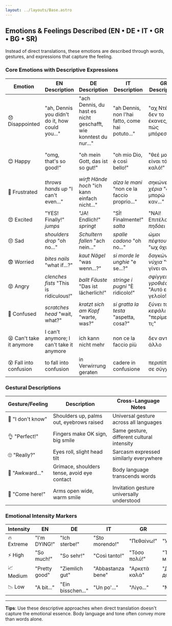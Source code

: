 ```yaml
---
layout: ../layouts/Base.astro
---
```

## Emotions & Feelings Described (EN • DE • IT • GR • BG • SR)

Instead of direct translations, these emotions are described through words, gestures, and expressions that capture the feeling.

### Core Emotions with Descriptive Expressions

| Emotion | EN Description | DE Description | IT Description | GR Description | BG Description | SR Description |
|---|---|---|---|---|---|---|
| 😞 Disappointed | "ah, Dennis you didn't do it, how could you..." | "ach Dennis, du hast es nicht geschafft, wie konntest du nur..." | "ah Dennis, non l'hai fatto, come hai potuto..." | "αχ Ντένις, δεν το έκανες, πώς μπόρεσες..." | "ах Денис, не го направи, как можа..." | "ah Denis, nisi to uradio, kako si mogao..." |
| 😊 Happy | "omg, that's so good!" | "oh mein Gott, das ist so gut!" | "oh mio Dio, è così bello!" | "θεέ μου, είναι τόσο καλό!" | "боже мой, това е толкова хубavo!" | "bože moj, to je tako dobro!" |
| 😤 Frustrated | *throws hands up* "I can't even..." | *wirft Hände hoch* "ich kann einfach nicht..." | *alza le mani* "non ce la faccio proprio..." | *σηκώνει τα χέρια* "δεν μπορώ καν..." | *вдига ръце* "не мога дори..." | *podiže ruke* "ne mogu ni..." |
| 😍 Excited | "YES! Finally!" *jumps* | "JA! Endlich!" *springt* | "SÌ! Finalmente!" *salta* | "ΝΑΙ! Επιτέλους!" *πηδάει* | "ДА! Най-накрая!" *скача* | "DA! Konačno!" *skače* |
| 😔 Sad | *shoulders drop* "oh no..." | *Schultern fallen* "ach nein..." | *spalle cadono* "oh no..." | *ώμοι πέφτουν* "ωχ όχι..." | *раменете падат* "ох не..." | *ramena padaju* "oh ne..." |
| 😨 Worried | *bites nails* "what if...?" | *kaut Nägel* "was wenn...?" | *si morde le unghie* "e se...?" | *δαγκώνει νύχια* "τι θα γίνει αν...;" | *хапе нокти* "ами ако...?" | *grize nokte* "šta ako...?" |
| 😡 Angry | *clenches fists* "This is ridiculous!" | *ballt Fäuste* "Das ist lächerlich!" | *stringe i pugni* "È ridicolo!" | *σφίγγει γροθιές* "Αυτό είναι γελοίο!" | *стиска юмруци* "Това е смешно!" | *steže pesnice* "Ovo je smešno!" |
| 🤔 Confused | *scratches head* "wait, what?" | *kratzt sich am Kopf* "warte, was?" | *si gratta la testa* "aspetta, cosa?" | *ξύνει το κεφάλι* "περίμενε, τι;" | *чеше си главата* "чакай, какво?" | *češe glavu* "čekaj, šta?" |
| 😫 Can't take it anymore | I can't anymore; I can't take it anymore | ich kann nicht mehr | non ce la faccio più | δεν αντέχω άλλο | не мога повече | ne mogu više |
| 😵 Fall into confusion | to fall into confusion | in Verwirrung geraten | cadere in confusione | περιπίπτω σε σύγχυση | изпадам в объркване | pasti u konfuziju |

### Gestural Descriptions

| Gesture/Feeling | Description | Cross-Language Notes |
|---|---|---|
| 🤷 "I don't know" | Shoulders up, palms out, eyebrows raised | Universal gesture across all languages |
| 👌 "Perfect!" | Fingers make OK sign, big smile | Same gesture, different cultural intensity |
| 🙄 "Really?" | Eyes roll, slight head tilt | Sarcasm expressed similarly everywhere |
| 😬 "Awkward..." | Grimace, shoulders tense, avoid eye contact | Body language transcends words |
| 🤗 "Come here!" | Arms open wide, warm smile | Invitation gesture universally understood |

### Emotional Intensity Markers

| Intensity | EN | DE | IT | GR | BG | SR |
|---|---|---|---|---|---|---|
| 🔥 Extreme | "I'm DYING!" | "Ich sterbe!" | "Sto morendo!" | "Πεθαίνω!" | "Умирам!" | "Umirem!" |
| ⚡ High | "So much!" | "So sehr!" | "Così tanto!" | "Τόσο πολύ!" | "Толкова много!" | "Toliko!" |
| 📈 Medium | "Pretty good" | "Ziemlich gut" | "Abbastanza bene" | "Αρκετά καλά" | "Доста добре" | "Prilično dobro" |
| 📉 Low | "A bit..." | "Ein bisschen..." | "Un po'..." | "Λίγο..." | "Малко..." | "Malo..." |

---
**Tips**: Use these descriptive approaches when direct translation doesn't capture the emotional essence. Body language and tone often convey more than words alone.
